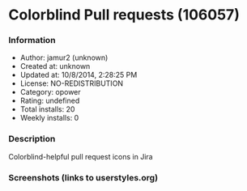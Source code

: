 # Colorblind Pull requests (106057)

### Information
- Author: jamur2 (unknown)
- Created at: unknown
- Updated at: 10/8/2014, 2:28:25 PM
- License: NO-REDISTRIBUTION
- Category: opower
- Rating: undefined
- Total installs: 20
- Weekly installs: 0


### Description
Colorblind-helpful pull request icons in Jira


### Screenshots (links to userstyles.org)



